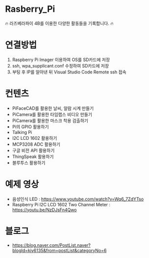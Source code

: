 # Rasberry_Pi


🔥 라즈베라파이 4B를 이용한 다양한 활동들을 기록합니다. 🔥



# 연결방법

1. Raspberry Pi Imager 이용하여 OS를 SD카드에 저장
2. ssh, wpa_supplicant.conf 수정하여 SD카드에 저장
3. 부팅 후 IP를 알아낸 뒤 Visual Studio Code Remote ssh 접속

# 컨텐츠

- PiFaceCAD를 활용한 날씨, 알람 시계 만들기
- PiCamera를 활용한 타임랩스 비디오 만들기
- PiCamera를 활용한 마스크 착용 검출하기
- Pi의 GPIO 활용하기
- Talking Pi
- I2C LCD 1602 활용하기
- MCP3208 ADC 활용하기
- 구글 비전 API 활용하기
- ThingSpeak 활용하기
- 블루투스 활용하기


# 예제 영상

- 음성인식 LED : https://www.youtube.com/watch?v=Wq6_7ZdYTso
- Raspberry Pi I2C LCD 1602 Two Channel Meter : https://youtu.be/NzDJsFn4Qwo

# 블로그
- https://blog.naver.com/PostList.naver?blogId=kjy6135&from=postList&categoryNo=6
